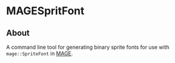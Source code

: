 # MAGESpritFont

## About
A command line tool for generating binary sprite fonts for use with `mage::SpriteFont` in [MAGE](https://github.com/matt77hias/MAGE).
